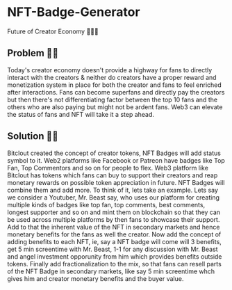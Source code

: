 # NFT-Badge-Generator
Future of Creator Economy 🚀🚀🚀

## Problem 🧐🧐
Today's creator economy doesn't provide a highway for fans to directly interact with the creators & neither do creators have a proper reward and monetization system in place for both the creator and fans to feel enriched after interactions. Fans can become superfans and directly pay the creators but then there's not differentiating factor between the top 10 fans and the others who are also paying but might not be ardent fans. Web3 can elevate the status of fans and NFT will take it a step ahead.

## Solution 💎💎

Bitclout created the concept of creator tokens, NFT Badges will add status symbol to it. Web2 platforms like Facebook or Patreon have badges like Top Fan, Top Commentors and so on for people to flex. Web3 platform like Bitclout has tokens which fans can buy to support their creators and reap monetary rewards on possible token appreciation in future. NFT Badges will combine them and add more. To think of it, lets take an example. Lets say we consider a Youtuber, Mr. Beast say, who uses our platform for creating multiple kinds of badges like top fan, top comments, best comments, longest supporter and so on and mint them on blockchain so that they can be used across multiple platforms by then fans to showcase their support. Add to that the inherent value of the NFT in secondary markets and hence monetary benefits for the fans as well the creator. Now add the concept of adding benefits to each NFT, ie, say a NFT badge will come will 3 benefits, get 5 min screentime with Mr. Beast, 1-1 for any discussion with Mr. Beast and angel investment opporunity from him which provides benefits outside tokens. Finally add fractionalization to the mix, so that fans can resell parts of the NFT Badge in secondary markets, like say 5 min screentime whch gives him and creator monetary benefits and the buyer value.
